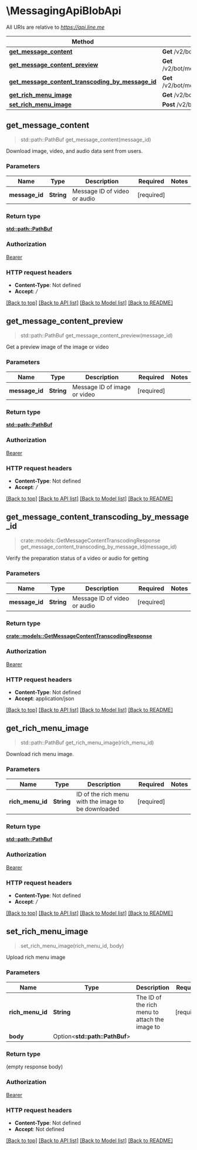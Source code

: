 # \MessagingApiBlobApi

All URIs are relative to *https://api.line.me*

Method | HTTP request | Description
------------- | ------------- | -------------
[**get_message_content**](MessagingApiBlobApi.md#get_message_content) | **Get** /v2/bot/message/{messageId}/content | 
[**get_message_content_preview**](MessagingApiBlobApi.md#get_message_content_preview) | **Get** /v2/bot/message/{messageId}/content/preview | 
[**get_message_content_transcoding_by_message_id**](MessagingApiBlobApi.md#get_message_content_transcoding_by_message_id) | **Get** /v2/bot/message/{messageId}/content/transcoding | 
[**get_rich_menu_image**](MessagingApiBlobApi.md#get_rich_menu_image) | **Get** /v2/bot/richmenu/{richMenuId}/content | 
[**set_rich_menu_image**](MessagingApiBlobApi.md#set_rich_menu_image) | **Post** /v2/bot/richmenu/{richMenuId}/content | 



## get_message_content

> std::path::PathBuf get_message_content(message_id)


Download image, video, and audio data sent from users.

### Parameters


Name | Type | Description  | Required | Notes
------------- | ------------- | ------------- | ------------- | -------------
**message_id** | **String** | Message ID of video or audio | [required] |

### Return type

[**std::path::PathBuf**](std::path::PathBuf.md)

### Authorization

[Bearer](../README.md#Bearer)

### HTTP request headers

- **Content-Type**: Not defined
- **Accept**: */*

[[Back to top]](#) [[Back to API list]](../README.md#documentation-for-api-endpoints) [[Back to Model list]](../README.md#documentation-for-models) [[Back to README]](../README.md)


## get_message_content_preview

> std::path::PathBuf get_message_content_preview(message_id)


Get a preview image of the image or video

### Parameters


Name | Type | Description  | Required | Notes
------------- | ------------- | ------------- | ------------- | -------------
**message_id** | **String** | Message ID of image or video | [required] |

### Return type

[**std::path::PathBuf**](std::path::PathBuf.md)

### Authorization

[Bearer](../README.md#Bearer)

### HTTP request headers

- **Content-Type**: Not defined
- **Accept**: */*

[[Back to top]](#) [[Back to API list]](../README.md#documentation-for-api-endpoints) [[Back to Model list]](../README.md#documentation-for-models) [[Back to README]](../README.md)


## get_message_content_transcoding_by_message_id

> crate::models::GetMessageContentTranscodingResponse get_message_content_transcoding_by_message_id(message_id)


Verify the preparation status of a video or audio for getting

### Parameters


Name | Type | Description  | Required | Notes
------------- | ------------- | ------------- | ------------- | -------------
**message_id** | **String** | Message ID of video or audio | [required] |

### Return type

[**crate::models::GetMessageContentTranscodingResponse**](GetMessageContentTranscodingResponse.md)

### Authorization

[Bearer](../README.md#Bearer)

### HTTP request headers

- **Content-Type**: Not defined
- **Accept**: application/json

[[Back to top]](#) [[Back to API list]](../README.md#documentation-for-api-endpoints) [[Back to Model list]](../README.md#documentation-for-models) [[Back to README]](../README.md)


## get_rich_menu_image

> std::path::PathBuf get_rich_menu_image(rich_menu_id)


Download rich menu image.

### Parameters


Name | Type | Description  | Required | Notes
------------- | ------------- | ------------- | ------------- | -------------
**rich_menu_id** | **String** | ID of the rich menu with the image to be downloaded | [required] |

### Return type

[**std::path::PathBuf**](std::path::PathBuf.md)

### Authorization

[Bearer](../README.md#Bearer)

### HTTP request headers

- **Content-Type**: Not defined
- **Accept**: */*

[[Back to top]](#) [[Back to API list]](../README.md#documentation-for-api-endpoints) [[Back to Model list]](../README.md#documentation-for-models) [[Back to README]](../README.md)


## set_rich_menu_image

> set_rich_menu_image(rich_menu_id, body)


Upload rich menu image

### Parameters


Name | Type | Description  | Required | Notes
------------- | ------------- | ------------- | ------------- | -------------
**rich_menu_id** | **String** | The ID of the rich menu to attach the image to | [required] |
**body** | Option<**std::path::PathBuf**> |  |  |

### Return type

 (empty response body)

### Authorization

[Bearer](../README.md#Bearer)

### HTTP request headers

- **Content-Type**: Not defined
- **Accept**: Not defined

[[Back to top]](#) [[Back to API list]](../README.md#documentation-for-api-endpoints) [[Back to Model list]](../README.md#documentation-for-models) [[Back to README]](../README.md)

